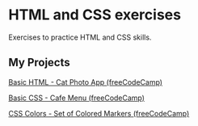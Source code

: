 # HTML and CSS exercises

Exercises to practice HTML and CSS skills.

## My Projects
[Basic HTML - Cat Photo App (freeCodeCamp)](https://e400c1f0-ff5a-4a12-8c4c-b1e576678b58-00-5wayixwzladx.spock.replit.dev/)

[Basic CSS - Cafe Menu (freeCodeCamp)](https://fc9a8419-7292-4ed2-8009-5a02c921a1fb-00-scvt8pkghuon.picard.replit.dev/)

[CSS Colors - Set of Colored Markers (freeCodeCamp)](https://d968317a-8104-49f0-a99c-be48744c0da6-00-3hbp6cqmjopdw.kirk.replit.dev/)


